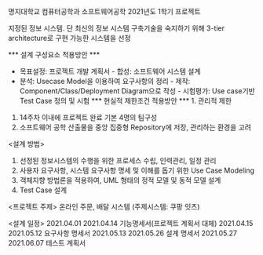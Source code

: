 명지대학교 컴퓨터공학과 소프트웨어공학 2021년도 1학기 프로젝트

지정된 정보 시스템. 단 최신의 정보 시스템 구축기술을 숙지하기 위해 3-tier 
architecture로 구현 가능한 시스템을 선정

*** 설계 구성요소 적용방안 ***
- 목표설정: 프로젝트 개발 계획서 - 합성: 소프트웨어 시스템 설계
- 분석: Usecase Model을 이용하여 요구사항의 정리 - 제작: Component/Class/Deployment Diagram으로 작성 - 시험평가: Use case기반 Test Case 정의 및 시험
*** 현실적 제한조건 적용방안 *** 1. 관리적 제한
 1) 14주차 이내에 프로젝트 완료 기본 4명의 팀구성
 2) 소프트웨어 공학 산출물을 중앙 집중형 Repository에 저장, 관리하는 환경을 고려

<설계 방법>
1. 선정된 정보시스템의 수행을 위한 프로세스 수립, 인력관리, 일정 관리
2. 사용자 요구사항, 시스템 요구사항 명세 및 이해를 돕기 위한 Use Case Modeling
3. 객체지향 방법론을 적용하여, UML 형태의 정적 모델 및 동적 모델 설계
4. Test Case 설계

<프로젝트 주제>
온라인 주문, 배달 시스템 (주제시스템: 쿠팡 잇츠)

<설계 일정>
2021.04.01 2021.04.14 기능명세서(프로젝트 계획서 대체)
2021.04.15 2021.05.12 요구사항 명세서
2021.05.13 2021.05.26 설계 명세서
2021.05.27 2021.06.07 테스트 계획서

